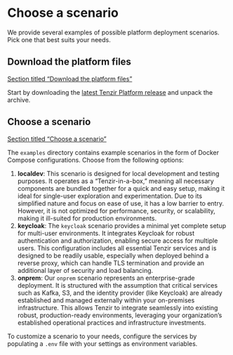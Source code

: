 # Choose a scenario

We provide several examples of possible platform deployment scenarios. Pick one that best suits your needs.

## Download the platform files

[Section titled “Download the platform files”](#download-the-platform-files)

Start by downloading the [latest Tenzir Platform release](https://github.com/tenzir/platform/releases/latest) and unpack the archive.

## Choose a scenario

[Section titled “Choose a scenario”](#choose-a-scenario)

The `examples` directory contains example scenarios in the form of Docker Compose configurations. Choose from the following options:

1. **localdev**: This scenario is designed for local development and testing purposes. It operates as a “Tenzir-in-a-box,” meaning all necessary components are bundled together for a quick and easy setup, making it ideal for single-user exploration and experimentation. Due to its simplified nature and focus on ease of use, it has a low barrier to entry. However, it is not optimized for performance, security, or scalability, making it ill-suited for production environments.
2. **keycloak**: The `keycloak` scenario provides a minimal yet complete setup for multi-user environments. It integrates Keycloak for robust authentication and authorization, enabling secure access for multiple users. This configuration includes all essential Tenzir services and is designed to be readily usable, especially when deployed behind a reverse proxy, which can handle TLS termination and provide an additional layer of security and load balancing.
3. **onprem**: Our `onprem` scenario represents an enterprise-grade deployment. It is structured with the assumption that critical services such as Kafka, S3, and the identity provider (like Keycloak) are already established and managed externally within your on-premises infrastructure. This allows Tenzir to integrate seamlessly into existing robust, production-ready environments, leveraging your organization’s established operational practices and infrastructure investments.

To customize a scenario to your needs, configure the services by populating a `.env` file with your settings as environment variables.